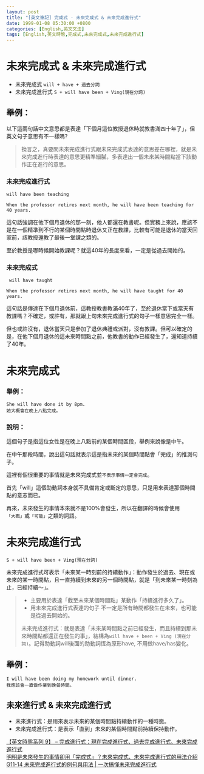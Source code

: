 ```yaml
---
layout: post
title: "[英文筆記] 完成式 - 未來完成式 & 未來完成進行式"
date: 1999-01-08 05:30:00 +0800
categories: [English,英文文法]
tags: [English,英文時態,完成式,未來完成式,未來完成進行式]
---
```


# 未來完成式 & 未來完成進行式

- 未來完成式 `will + have + 過去分詞`
- 未來完成進行式 `S + will have been + Ving(現在分詞)`

## 舉例：

以下這兩句話中文意思都是表達「下個月這位教授退休時就教書滿四十年了」，但英文句子意思有不一樣嗎?

> 換言之，真要問未來完成進行式跟未來完成式表達的意思差在哪裡，就是未來完成進行時表達的意思更精準細膩，多表達出一個未來某時間點當下該動作正在進行的意思。

### 未來完成進行式

`will have been teaching`

```
When the professor retires next month, he will have been teaching for 40 years. 
```

這句話強調在他下個月退休的那一刻，他人都還在教書呢。但實務上來說，應該不是在一個精準到不行的某個時間點時退休又正在教課，比較有可能是退休的當天回家前，該教授還教了最後一堂課之類的。        

至於教授是哪時候開始教課呢？就這40年的長度來看，一定是從過去開始的。


### 未來完成式

` will have taught`

```
When the professor retires next month, he will have taught for 40 years.
```

這句話是傳達在下個月退休前，這教授教書教滿40年了，至於退休當下或當天有教課嗎？不確定，或許有，那就跟上句未來完成進行式的句子一樣意思完全一樣。      

但也或許沒有，退休當天只是參加了退休典禮或派對，沒有教課。但可以確定的是，在他下個月退休的這未來時間點之前，他教書的動作已經發生了，還知道持續了40年。


# 未來完成式 

### 舉例：

```
She will have done it by 8pm.    
她大概會在晚上八點完成。
```

### 說明：

這個句子是指這位女性是在晚上八點前的某個時間區段，舉例來說像是中午。

在中午那段時間，說出這句話就表示這是指未來的某個時間點會「完成」的推測句子。

這裡有個很重要的事情就是未來完成式並`不表示事情一定會完成`。

首先「will」這個助動詞本身就不具備肯定或斷定的意思，只是用來表達那個時間點的意志而已。

再來，未來發生的事情本來就不是100%會發生，所以在翻譯的時候會使用`「大概」`或`「可能」`之類的詞語。


# 未來完成進行式

`S + will have been + Ving(現在分詞)`

未來完成進行式可表示「未來某一時刻前的持續動作」：動作發生於過去、現在或未來的某一時間點，且一直持續到未來的另一個時間點，就是「到未來某一時刻為止，已經持續～」。

> - 主要用於表達「截至未來某個時間點」某動作「持續進行多久了」。    
> - 用未來完成進行式表達的句子 不一定是所有時間都發生在未來，也可能是從過去開始的。 
>   
> 未來完成進行式：就是表達「未來某時間點之前已經發生，而且持續到那未來時間點都還正在發生的事」，結構為`will have + been + Ving (現在分詞)`。記得助動詞will後面的助動詞恆為原形have, 不用做have/has變化。

## 舉例：

```
I will have been doing my homework until dinner. 
我應該會一直做作業到晚餐時間。
```


## 未來進行式 & 未來完成進行式

- 未來進行式：是用來表示未來的某個時間點持續動作的一種時態。     
- 未來完成進行式：是表示「直到」未來的某個時間點前持續保持動作。 


[【英文時態系列 9】 – 完成進行式：現在完成進行式、過去完成進行式、未來完成進行式](https://blog.wordup.com.tw/blog/2022/05/13/tenses-progressive-perfect/)      
[明明是未來發生的事情卻用「完成式」？未來完成式、未來完成進行式的用法介紹](https://nativecamp.net/zh-tw/blog/2063/)     
[G11-14 未來完成進行式的例句與用法 | 一次搞懂未來完成進行式](https://www.sunlightenglish.com/article_detail/future-perfect-progressive-tense)